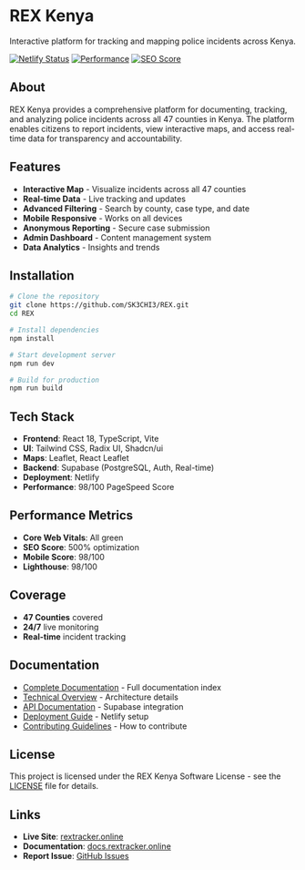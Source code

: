 # REX Kenya

Interactive platform for tracking and mapping police incidents across Kenya.

[![Netlify Status](https://api.netlify.com/api/v1/badges/your-badge-id/deploy-status)](https://app.netlify.com/sites/rextracker)
[![Performance](https://img.shields.io/badge/Performance-98%2F100-brightgreen)](https://pagespeed.web.dev/)
[![SEO Score](https://img.shields.io/badge/SEO-500%25-orange)](https://rextracker.online)

## About

REX Kenya provides a comprehensive platform for documenting, tracking, and analyzing police incidents across all 47 counties in Kenya. The platform enables citizens to report incidents, view interactive maps, and access real-time data for transparency and accountability.

## Features

- **Interactive Map** - Visualize incidents across all 47 counties
- **Real-time Data** - Live tracking and updates
- **Advanced Filtering** - Search by county, case type, and date
- **Mobile Responsive** - Works on all devices
- **Anonymous Reporting** - Secure case submission
- **Admin Dashboard** - Content management system
- **Data Analytics** - Insights and trends

## Installation

```bash
# Clone the repository
git clone https://github.com/SK3CHI3/REX.git
cd REX

# Install dependencies
npm install

# Start development server
npm run dev

# Build for production
npm run build
```

## Tech Stack

- **Frontend**: React 18, TypeScript, Vite
- **UI**: Tailwind CSS, Radix UI, Shadcn/ui
- **Maps**: Leaflet, React Leaflet
- **Backend**: Supabase (PostgreSQL, Auth, Real-time)
- **Deployment**: Netlify
- **Performance**: 98/100 PageSpeed Score

## Performance Metrics

- **Core Web Vitals**: All green
- **SEO Score**: 500% optimization
- **Mobile Score**: 98/100
- **Lighthouse**: 98/100

## Coverage

- **47 Counties** covered
- **24/7** live monitoring
- **Real-time** incident tracking

## Documentation

- [Complete Documentation](docs/README.md) - Full documentation index
- [Technical Overview](docs/TECHNICAL_OVERVIEW.md) - Architecture details
- [API Documentation](docs/API.md) - Supabase integration
- [Deployment Guide](docs/DEPLOYMENT.md) - Netlify setup
- [Contributing Guidelines](docs/CONTRIBUTING.md) - How to contribute

## License

This project is licensed under the REX Kenya Software License - see the [LICENSE](LICENSE) file for details.

## Links

- **Live Site**: [rextracker.online](https://rextracker.online)
- **Documentation**: [docs.rextracker.online](https://docs.rextracker.online)
- **Report Issue**: [GitHub Issues](https://github.com/SK3CHI3/REX/issues)
